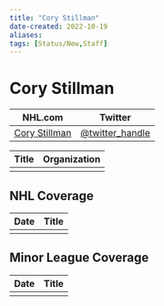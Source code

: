 ```yaml
---
title: "Cory Stillman"
date-created: 2022-10-19
aliases: 
tags: [Status/New,Staff]
---
```


# Cory Stillman

| NHL.com | Twitter |
| ------- | ------- |
| [Cory Stillman]() | [@twitter_handle](https://twitter.com/)

| Title | Organization |
| ----- | ------------ |
|       |              |



## NHL  Coverage
| Date | Title |
| ---- | ----- |
|      |       |



## Minor League Coverage
| Date | Title |
| ---- | ----- |
|      |       |


